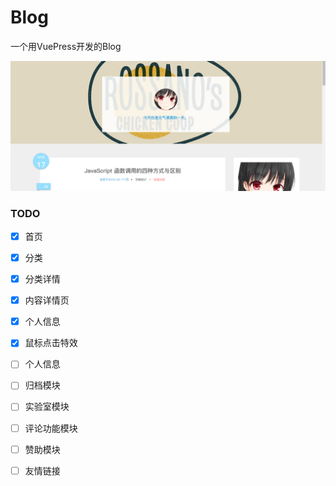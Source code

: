 # Blog
一个用VuePress开发的Blog

![website](https://github.com/zp961214/Blog/blob/master/design/website.png)

### TODO

- [x] 首页
- [x] 分类
- [x] 分类详情
- [x] 内容详情页
- [x] 个人信息 
- [x] 鼠标点击特效

- [ ] 个人信息 

- [ ] 归档模块

- [ ] 实验室模块

- [ ] 评论功能模块

- [ ] 赞助模块

- [ ] 友情链接

  
